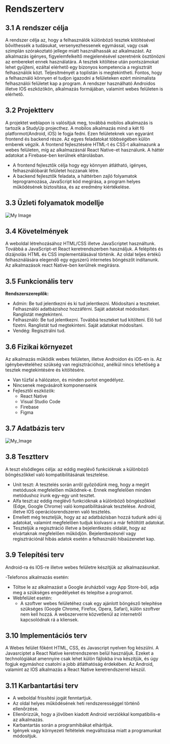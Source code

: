 # Rendszerterv

## 3.1 A rendszer célja

A rendszer célja az, hogy a felhasználók különböző tesztek kitöltésével bővíthessék a tudásukat, versenyezhessenek egymással, vagy csak szimplán szórakoztató jellege miatt használhassák az alkalmazást. Az alkalmazás igényes, figyelemfelkeltő megjelenésével szeretnénk ösztönözni az embereket ennek használatára. A tesztek kitöltése után pontszámokat lehet gyűjteni, ezáltal elérhető egy bizonyos kompetencia a regisztrált felhasználók közt. Teljesítményét a toplistán is megtekintheti. Fontos, hogy a felhasználó könnyen el tudjon igazodni a felületeken ezért minimalista felhasználói felületet kap a program. A rendszer használható Androidos illetve IOS eszközökön, alkalmazás formájában, valamint webes felületen is elérhető.

## 3.2 Projektterv

A projektet weblapon is valósítjuk meg, továbbá mobilos alkalmazás is tartozik a StudyUp projecthez. A mobilos alkalmazás mind a két fő platformot(Android, iOS) le fogja fedni. Ezen felületeknek van egyaránt frontend és backend része. Az egyes feladatokat többségében külön emberek végzik. A frontend fejlesztésére HTML-t és CSS-t alkalmazunk a webes felületen, míg az alkalmazásnál React Native-et használunk. A háttér adatokat a Firebase-ben kerülnek eltárolásban.

  - A frontend fejlesztők célja hogy egy könnyen átlátható, igényes, felhasználóbarát felületet hozzanak létre.
  - A backend fejlesztők feladata, a háttérben zajló folyamatok leprogramozása, JavaScript kód megírása, a program helyes működésének biztosítása, és az eredmény     kiértékelése.

## 3.3 Üzleti folyamatok modellje

![My Image](Képek/uzleti_modell.jpg)

## 3.4 Követelmények

A weboldal létrehozásához HTML/CSS illetve JavaScriptet használtunk. Továbbá a JavaScript-et React keretrendszerben használjuk. A felépítés és dizájnolás HTML és CSS implementálásával történik. Az oldal teljes értékű felhasználására elegendő egy egyszerű internetes böngészőt indítanunk. Az alkalmazások react Native-ben kerülnek megírásra.

## 3.5 Funkcionális terv 

**Rendszerszereplők:**

- Admin: Be tud jelentkezni és ki tud jelentkezni. Módosítani a teszteket. Felhasználói adatbázishoz hozzáférni. Saját adatokat módosítani. Ranglistát megtekinteni.
- Felhasználó: Be tud jelentkezni. Továbbá teszteket tud kitölteni. Elő tud fizetni. Ranglistát tud megtekinteni. Saját adatokat módosítani.
- Vendég: Regisztrálni tud.

## 3.6 Fizikai környezet

Az alkalmazás működik webes felületen, illetve Androidon és iOS-en is. Az igénybevételéhez szükség van regisztrációhoz, anélkül nincs lehetőség a tesztek megtekintésére és kitöltésére.

- Van tűzfal a hálózaton, és minden portot engedélyez.
- Nincsenek megvásárolt komponenseink
- Fejlesztői eszközök:
  - React Native
  - Visual Studio Code
  - Firebase
  - Figma

## 3.7 Adatbázis terv

![My_Image](Képek/adatbazis_terv.png)

## 3.8 Tesztterv
A teszt elsődleges célja: az eddig meglévő funkcióknak a különböző böngészőkkel való kompatibilitásának tesztelése.
 - Unit teszt: A tesztelés során arről győzödünk meg, hogy a megírt metódusok megfelelően működnek-e. Ennek megfelelően minden metódushoz írunk egy-egy unit tesztet.
 - Alfa teszt:az eddig meglévő funkcióknak a különböző böngészőkkel (Edge, Google Chrome) való kompatibilitásának tesztelése. Android, illetve IOS operációsrendszeren    való tesztelés.
 - Emellett még teszteljük, hogy az az adatbázisban hozzá tudunk adni új adatokat, valamint megfelelően tudjuk kiolvasni a már feltöltött adatokat.
 - Teszteljük a regisztráció illetve a bejelentkezés oldalát, hogy az elvártaknak megfelelően működjön. Bejelentkezésnél vagy regisztrációnál hibás adatok esetén a        felhasználó hibaüzenetet kap.
 
## 3.9 Telepítési terv

Android-ra és IOS-re illetve webes felületre készítjük az alkalmazásunkat.

-Telefonos alkalmazás esetén:
  - Töltse le az alkalmazást a Google áruházból vagy App Store-ból, adja meg a szükséges engedélyeket és telepítse a programot.
- Webfelület esetén:
  - A szoftver webes felületéhez csak egy ajánlott böngésző telepítése szükséges (Google Chrome, Firefox, Opera, Safari), külön szoftver nem kell hozzá. A webszerverre
    közvetlenül az internetről kapcsolódnak rá a kliensek.

## 3.10 Implementációs terv

A Webes felület főként HTML, CSS, és Javascript nyelven fog készülni. A Javasrciptet a React Native keretrendszeren belül használjuk. Ezeket a technológiákat amennyire csak lehet külön fájlokba írva készítjük, és úgy fogjuk egymáshoz csatolni a jobb átláthatóság érdekében. 
Az Android, valamint az IOS alkalmazás a React Native keretrendszerrel készül.

## 3.11 Karbantartási terv

- A weboldal frissítési jogát fenntartjuk.
- Az oldal helyes működésének heti rendszerességgel történő ellenőrzése.
- Ellenőrizzük, hogy a jövőben kiadott Android verziókkal kompatibilis-e az alkalmazás.
- Karbantartás során a programhibákat elhárítjuk. 
- Igények vagy környezeti feltételek megváltozása miatt a programunkat módosítjuk.
